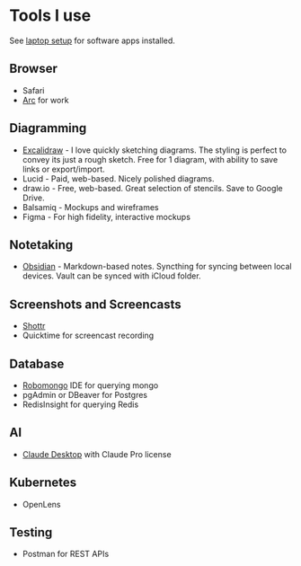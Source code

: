 # Tools I use

See [laptop setup](./laptop-setup.md) for software apps installed.

## Browser

- Safari
- [Arc](https://arc.net) for work

## Diagramming

- [Excalidraw](https://excalidraw.com) - I love quickly sketching diagrams. The styling is perfect to convey its just a rough sketch. Free for 1 diagram, with ability to save links or export/import.
- Lucid - Paid, web-based.  Nicely polished diagrams.
- draw.io - Free, web-based. Great selection of stencils. Save to Google Drive.
- Balsamiq - Mockups and wireframes
- Figma - For high fidelity, interactive mockups

## Notetaking

- [Obsidian](https://obsidian.md) - Markdown-based notes. Syncthing for syncing between local devices.  Vault can be synced with iCloud folder. 

## Screenshots and Screencasts

- [Shottr](https://shottr.cc)
- Quicktime for screencast recording

## Database

- [Robomongo](https://robomongo.org) IDE for querying mongo
- pgAdmin or DBeaver for Postgres
- RedisInsight for querying Redis

## AI

- [Claude Desktop](https://claude.ai/download) with Claude Pro license

## Kubernetes

- OpenLens

## Testing

- Postman for REST APIs

